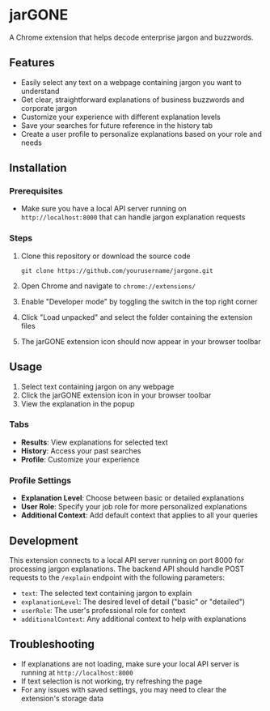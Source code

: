 # jarGONE

A Chrome extension that helps decode enterprise jargon and buzzwords.

## Features

- Easily select any text on a webpage containing jargon you want to understand
- Get clear, straightforward explanations of business buzzwords and corporate jargon
- Customize your experience with different explanation levels
- Save your searches for future reference in the history tab
- Create a user profile to personalize explanations based on your role and needs

## Installation

### Prerequisites
- Make sure you have a local API server running on `http://localhost:8000` 
  that can handle jargon explanation requests

### Steps
1. Clone this repository or download the source code
   ```
   git clone https://github.com/yourusername/jargone.git
   ```

2. Open Chrome and navigate to `chrome://extensions/`

3. Enable "Developer mode" by toggling the switch in the top right corner

4. Click "Load unpacked" and select the folder containing the extension files

5. The jarGONE extension icon should now appear in your browser toolbar

## Usage

1. Select text containing jargon on any webpage
2. Click the jarGONE extension icon in your browser toolbar
3. View the explanation in the popup

### Tabs
- **Results**: View explanations for selected text
- **History**: Access your past searches
- **Profile**: Customize your experience

### Profile Settings
- **Explanation Level**: Choose between basic or detailed explanations
- **User Role**: Specify your job role for more personalized explanations
- **Additional Context**: Add default context that applies to all your queries

## Development

This extension connects to a local API server running on port 8000 for processing jargon explanations. The backend API should handle POST requests to the `/explain` endpoint with the following parameters:

- `text`: The selected text containing jargon to explain
- `explanationLevel`: The desired level of detail ("basic" or "detailed")
- `userRole`: The user's professional role for context
- `additionalContext`: Any additional context to help with explanations

## Troubleshooting

- If explanations are not loading, make sure your local API server is running at `http://localhost:8000`
- If text selection is not working, try refreshing the page
- For any issues with saved settings, you may need to clear the extension's storage data
